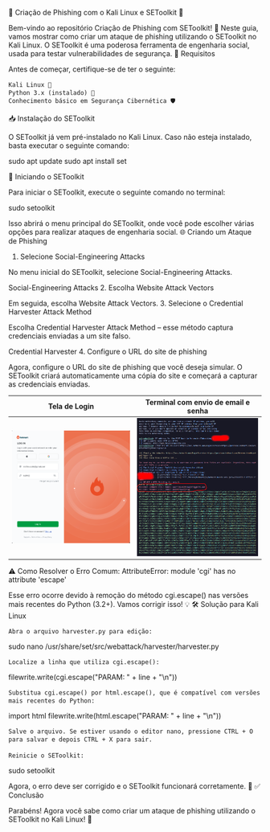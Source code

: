 🚨 Criação de Phishing com o Kali Linux e SEToolkit 🚨

Bem-vindo ao repositório Criação de Phishing com SEToolkit! 🎯
Neste guia, vamos mostrar como criar um ataque de phishing utilizando o SEToolkit no Kali Linux. O SEToolkit é uma poderosa ferramenta de engenharia social, usada para testar vulnerabilidades de segurança.
🔧 Requisitos

Antes de começar, certifique-se de ter o seguinte:

    Kali Linux 🐧
    Python 3.x (instalado) 🐍
    Conhecimento básico em Segurança Cibernética 🛡️

📥 Instalação do SEToolkit

O SEToolkit já vem pré-instalado no Kali Linux. Caso não esteja instalado, basta executar o seguinte comando:

sudo apt update
sudo apt install set

🚀 Iniciando o SEToolkit

Para iniciar o SEToolkit, execute o seguinte comando no terminal:

sudo setoolkit

Isso abrirá o menu principal do SEToolkit, onde você pode escolher várias opções para realizar ataques de engenharia social.
🌐 Criando um Ataque de Phishing
1. Selecione Social-Engineering Attacks

No menu inicial do SEToolkit, selecione Social-Engineering Attacks.

Social-Engineering Attacks
2. Escolha Website Attack Vectors

Em seguida, escolha Website Attack Vectors.
3. Selecione o Credential Harvester Attack Method

Escolha Credential Harvester Attack Method – esse método captura credenciais enviadas a um site falso.

Credential Harvester
4. Configure o URL do site de phishing

Agora, configure o URL do site de phishing que você deseja simular. O SEToolkit criará automaticamente uma cópia do site e começará a capturar as credenciais enviadas.

| Tela de Login | Terminal com envio de email e senha |
|---------------|-------------------------------------|
| ![Tela de Login](imagens/login.png) | ![Terminal com envio de email e senha](imagens/terminal.png) |


⚠️ Como Resolver o Erro Comum: AttributeError: module 'cgi' has no attribute 'escape'

Esse erro ocorre devido à remoção do método cgi.escape() nas versões mais recentes do Python (3.2+). Vamos corrigir isso! 💡
🛠️ Solução para Kali Linux

    Abra o arquivo harvester.py para edição:

sudo nano /usr/share/set/src/webattack/harvester/harvester.py

    Localize a linha que utiliza cgi.escape():

filewrite.write(cgi.escape("PARAM: " + line + "\n"))

    Substitua cgi.escape() por html.escape(), que é compatível com versões mais recentes do Python:

import html
filewrite.write(html.escape("PARAM: " + line + "\n"))

    Salve o arquivo. Se estiver usando o editor nano, pressione CTRL + O para salvar e depois CTRL + X para sair.

    Reinicie o SEToolkit:

sudo setoolkit

Agora, o erro deve ser corrigido e o SEToolkit funcionará corretamente. 🙌
✅ Conclusão

Parabéns! Agora você sabe como criar um ataque de phishing utilizando o SEToolkit no Kali Linux! 🎉
